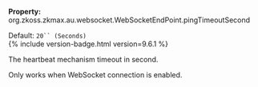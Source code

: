 **Property:**
org.zkoss.zkmax.au.websocket.WebSocketEndPoint.pingTimeoutSecond

Default:  `20`` (Seconds)`  
{% include version-badge.html version=9.6.1 %}

The heartbeat mechanism timeout in second.

Only works when WebSocket connection is enabled.
